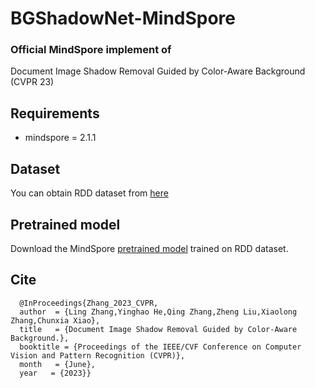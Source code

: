 # BGShadowNet-MindSpore

### Official MindSpore implement of 

Document Image Shadow Removal Guided by Color-Aware Background (CVPR 23)

## Requirements

+ mindspore = 2.1.1

##  Dataset

You can obtain RDD dataset from [here](https://github.com/hyyh1314/RDD)

## Pretrained model

Download the MindSpore [pretrained model](https://github.com/nauyihsnehs/BGShadowNet-MindSpore/releases) trained on RDD dataset. 

## Cite

```@InProceedings{Zhu_2022_CVPR,
  @InProceedings{Zhang_2023_CVPR,
  author  = {Ling Zhang,Yinghao He,Qing Zhang,Zheng Liu,Xiaolong Zhang,Chunxia Xiao},
  title   = {Document Image Shadow Removal Guided by Color-Aware Background.},
  booktitle = {Proceedings of the IEEE/CVF Conference on Computer Vision and Pattern Recognition (CVPR)},
  month   = {June},
  year   = {2023}}
```

